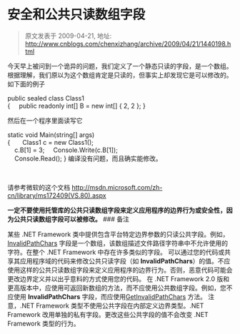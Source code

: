 # 安全和公共只读数组字段 
> 原文发表于 2009-04-21, 地址: http://www.cnblogs.com/chenxizhang/archive/2009/04/21/1440198.html 


今天早上被问到一个诡异的问题，我们定义了一个静态只读的字段，是一个数组。根据理解，我们原以为这个数组肯定是只读的，但事实上却发现它是可以修改的。如下面的例子

 public sealed class Class1  
{     public readonly int[] B = new int[] { 2, 2 }; }  

 然后在一个程序里面读写它

 static void Main(string[] args)  
{       Class1 c = new Class1();  
    c.B[1] = 3;     Console.Write(c.B[1]);  
    Console.Read(); } 编译没有问题，而且确实能修改。

  

 请参考微软的这个文档 <http://msdn.microsoft.com/zh-cn/library/ms172409(VS.80).aspx>

 **一定不要使用托管库的公共只读数组字段来定义应用程序的边界行为或安全性，因为公共只读数组字段可以被修改。** ### 备注

 某些 .NET Framework 类中提供包含平台特定边界参数的只读公共字段。例如，[InvalidPathChars](http://msdn.microsoft.com/zh-cn/library/system.io.path.invalidpathchars(VS.80).aspx) 字段是一个数组，该数组描述文件路径字符串中不允许使用的字符。在整个 .NET Framework 中存在许多类似的字段。 可以通过您的代码或共享其应用程序域的代码来修改公共只读字段（如 **InvalidPathChars**）的值。不应使用这样的公共只读数组字段来定义应用程序的边界行为。否则，恶意代码可能会更改边界定义并以出乎意料的方式使用您的代码。 在 .NET Framework 2.0 版和更高版本中，应使用可返回新数组的方法，而不应使用公共数组字段。例如，您不应使用 **InvalidPathChars** 字段，而应使用[GetInvalidPathChars](http://msdn.microsoft.com/zh-cn/library/system.io.path.getinvalidpathchars(VS.80).aspx) 方法。 注意，.NET Framework 类型不使用公共字段在内部定义边界类型。.NET Framework 改用单独的私有字段。更改这些公共字段的值不会改变 .NET Framework 类型的行为。

























